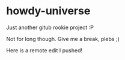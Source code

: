# howdy-universe
Just another gitub rookie project :P

Not for long though. Give me a break, plebs ;)

Here is a remote edit I pushed!

